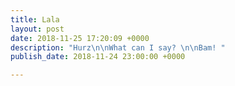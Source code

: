 ```yaml
---
title: Lala
layout: post
date: 2018-11-25 17:20:09 +0000
description: "Hurz\n\nWhat can I say? \n\nBam! "
publish_date: 2018-11-24 23:00:00 +0000

---
```

